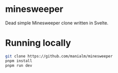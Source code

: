 # minesweeper
Dead simple Minesweeper clone written in Svelte.
# Running locally

```bash
git clone https://github.com/manialm/minesweeper
pnpm install
pnpm run dev
```
